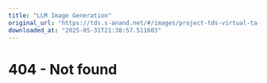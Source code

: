 ```yaml
---
title: "LLM Image Generation"
original_url: "https://tds.s-anand.net/#/images/project-tds-virtual-ta-q1.webp"
downloaded_at: "2025-05-31T21:38:57.511603"
---
```


404 - Not found
===============